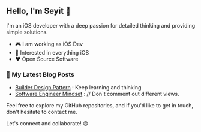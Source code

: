 ## Hello, I'm Seyit 👋

I'm an iOS developer with a deep passion for detailed thinking and providing simple solutions.

- 🎮 I am working as iOS Dev
- 🧐 Interested in everything iOS
- ❤️ Open Source Software

### 📄 My Latest Blog Posts

- [Builder Design Pattern](https://itnext.io/builder-design-pattern-with-a-swift-real-world-example-6adbfc2a4fd8) : Keep learning and thinking
- [Software Engineer Mindset](https://seyitcodeit.medium.com/7-habits-of-highly-effective-software-developers-64fb9e855497) : // Don`t comment out different views. 

Feel free to explore my GitHub repositories, and if you'd like to get in touch, don't hesitate to contact me.

Let's connect and collaborate! 😄

